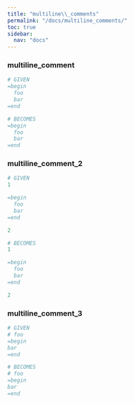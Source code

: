 ```yaml
---
title: "multiline\\_comments"
permalink: "/docs/multiline_comments/"
toc: true
sidebar:
  nav: "docs"
---
```

### multiline\_comment
```ruby
# GIVEN
=begin
  foo
  bar
=end
```
```ruby
# BECOMES
=begin
  foo
  bar
=end
```
### multiline\_comment\_2
```ruby
# GIVEN
1

=begin
  foo
  bar
=end

2
```
```ruby
# BECOMES
1

=begin
  foo
  bar
=end

2
```
### multiline\_comment\_3
```ruby
# GIVEN
# foo
=begin
bar
=end
```
```ruby
# BECOMES
# foo
=begin
bar
=end
```
